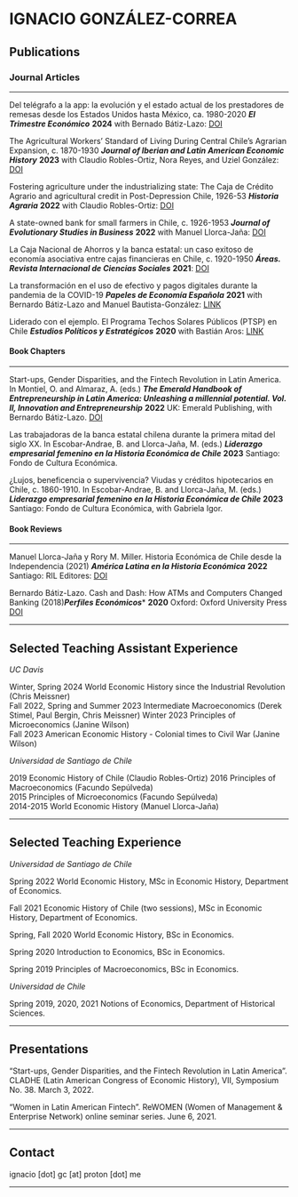 # IGNACIO GONZÁLEZ-CORREA #

## Publications ##

### Journal Articles ###

____

Del telégrafo a la app: la evolución y el estado actual de los prestadores de remesas desde los Estados Unidos hasta México, ca. 1980-2020 ***El Trimestre Económico*** **2024** with Bernado Bátiz-Lazo: [DOI](https://doi.org/10.20430/ete.v91i364.2516)

The Agricultural Workers’ Standard of Living During Central Chile’s Agrarian Expansion, c. 1870-1930 ***Journal of Iberian and Latin American Economic History*** **2023** with Claudio Robles-Ortiz, Nora Reyes, and Uziel González: [DOI](https://doi.org/10.1017/S0212610921000100)

Fostering agriculture under the industrializing state: The Caja de Crédito Agrario and agricultural credit in Post-Depression Chile, 1926-53 ***Historia Agraria*** **2022** with Claudio Robles-Ortiz: [DOI](https://doi.org/10.26882/histagrar.086e05g)
	
A state-owned bank for small farmers in Chile, c. 1926-1953 ***Journal of Evolutionary Studies in Business*** **2022** with Manuel Llorca-Jaña: [DOI](https://doi.org/10.1344/jesb2021.2.j093)

La Caja Nacional de Ahorros y la banca estatal: un caso exitoso de economía asociativa entre cajas financieras en Chile, c. 1920-1950 ***Áreas. Revista Internacional de Ciencias Sociales*** **2021**: [DOI](https://doi.org/10.6018/arics.458911)

La transformación en el uso de efectivo y pagos digitales durante la pandemia de la COVID-19 ***Papeles de Economía Española*** **2021** with Bernardo Bátiz-Lazo and Manuel Bautista-González: [LINK](https://www.funcas.es/wp-content/uploads/2021/12/PEE-170_Batiz.pdf)

Liderado con el ejemplo. El Programa Techos Solares Públicos (PTSP) en Chile ***Estudios Políticos y Estratégicos*** **2020** with Bastián Aros: [LINK](https://revistaepe.utem.cl/?p=1261)


#### Book Chapters ####
___

Start-ups, Gender Disparities, and the Fintech Revolution in Latin America. In Montiel, O. and Almaraz, A. (eds.) ***The Emerald Handbook of Entrepreneurship in Latin America: Unleashing a millennial potential. Vol. II, Innovation and Entrepreneurship*** **2022** UK: Emerald Publishing, with Bernardo Bátiz-Lazo. [DOI]( https://doi.org/10.1108/978-1-80071-955-220221014)

Las trabajadoras de la banca estatal chilena durante la primera mitad del siglo XX. In Escobar-Andrae, B. and Llorca-Jaña, M. (eds.) ***Liderazgo empresarial femenino en la Historia Económica de Chile*** **2023** Santiago: Fondo de Cultura Económica.

¿Lujos, beneficencia o supervivencia? Viudas y créditos hipotecarios en Chile, c. 1860-1910. In Escobar-Andrae, B. and Llorca-Jaña, M. (eds.) ***Liderazgo empresarial femenino en la Historia Económica de Chile*** **2023** Santiago: Fondo de Cultura Económica, with Gabriela Igor.


#### Book Reviews ####
___

Manuel Llorca-Jaña y Rory M. Miller. Historia Económica de Chile desde la Independencia (2021) ***América Latina en la Historia Económica*** **2022** Santiago: RIL Editores: [DOI](https://doi.org/10.18232/20073496.1334)

Bernardo Bátiz-Lazo. Cash and Dash: How ATMs and Computers Changed Banking (2018)***Perfiles Económicos**** **2020**  Oxford: Oxford University Press [DOI](https://doi.org/10.22370/rpe.2020.9.2446)


_______


## Selected Teaching Assistant Experience ##

*UC Davis*

Winter, Spring 2024 World Economic History since the Industrial Revolution (Chris Meissner)	 
Fall 2022, Spring and Summer 2023 Intermediate Macroeconomics (Derek Stimel, Paul Bergin, Chris Meissner)
Winter 2023 Principles of Microeconomics (Janine Wilson)	
Fall 2023 American Economic History - Colonial times to Civil War (Janine Wilson)	

*Universidad de Santiago de Chile*

2019 Economic History of Chile (Claudio Robles-Ortiz)
2016 Principles of Macroeconomics (Facundo Sepúlveda)	
2015 Principles of Microeconomics (Facundo Sepúlveda)	
2014-2015 World Economic History (Manuel Llorca-Jaña)

____________

## Selected Teaching Experience ##

*Universidad de Santiago de Chile*

Spring 2022 World Economic History, MSc in Economic History, Department of Economics.
	
Fall 2021 Economic History of Chile (two sessions), MSc in Economic History, Department of Economics.

Spring, Fall 2020 World Economic History, BSc in Economics.

Spring 2020 Introduction to Economics, BSc in Economics.

Spring 2019 Principles of Macroeconomics, BSc in Economics.	


*Universidad de Chile*

Spring 2019, 2020, 2021 Notions of Economics, Department of Historical Sciences.


____________


## Presentations ##

“Start-ups, Gender Disparities, and the Fintech Revolution in Latin America”. CLADHE (Latin American Congress of Economic History), VII, Symposium No. 38. March 3, 2022.

“Women in Latin American Fintech”. ReWOMEN (Women of Management & Enterprise Network) online seminar series. June 6, 2021.


____________

## Contact ## 
 
ignacio [dot] gc [at] proton [dot] me
_________



